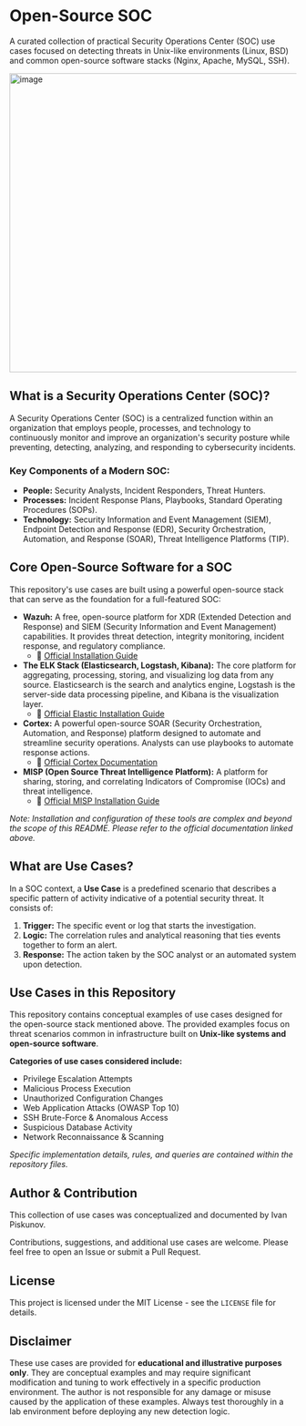 # Open-Source SOC 

A curated collection of practical Security Operations Center (SOC) use cases focused on detecting threats in Unix-like environments (Linux, BSD) and common open-source software stacks (Nginx, Apache, MySQL, SSH).

<img width="1000" height="525" alt="image" src="https://github.com/user-attachments/assets/415dc5b3-b60d-456c-aa38-44fb597929e0" />

## What is a Security Operations Center (SOC)?

A Security Operations Center (SOC) is a centralized function within an organization that employs people, processes, and technology to continuously monitor and improve an organization's security posture while preventing, detecting, analyzing, and responding to cybersecurity incidents.

### Key Components of a Modern SOC:
*   **People:** Security Analysts, Incident Responders, Threat Hunters.
*   **Processes:** Incident Response Plans, Playbooks, Standard Operating Procedures (SOPs).
*   **Technology:** Security Information and Event Management (SIEM), Endpoint Detection and Response (EDR), Security Orchestration, Automation, and Response (SOAR), Threat Intelligence Platforms (TIP).

## Core Open-Source Software for a SOC

This repository's use cases are built using a powerful open-source stack that can serve as the foundation for a full-featured SOC:

*   **Wazuh:** A free, open-source platform for XDR (Extended Detection and Response) and SIEM (Security Information and Event Management) capabilities. It provides threat detection, integrity monitoring, incident response, and regulatory compliance.
    *   🔗 [Official Installation Guide](https://documentation.wazuh.com/current/installation-guide/index.html)
*   **The ELK Stack (Elasticsearch, Logstash, Kibana):** The core platform for aggregating, processing, storing, and visualizing log data from any source. Elasticsearch is the search and analytics engine, Logstash is the server-side data processing pipeline, and Kibana is the visualization layer.
    *   🔗 [Official Elastic Installation Guide](https://www.elastic.co/guide/en/elastic-stack/current/installing-elastic-stack.html)
*   **Cortex:** A powerful open-source SOAR (Security Orchestration, Automation, and Response) platform designed to automate and streamline security operations. Analysts can use playbooks to automate response actions.
    *   🔗 [Official Cortex Documentation](https://docs.thehive-project.org/cortex/)
*   **MISP (Open Source Threat Intelligence Platform):** A platform for sharing, storing, and correlating Indicators of Compromise (IOCs) and threat intelligence.
    *   🔗 [Official MISP Installation Guide](https://www.misp-project.org/download/)

*Note: Installation and configuration of these tools are complex and beyond the scope of this README. Please refer to the official documentation linked above.*

## What are Use Cases?

In a SOC context, a **Use Case** is a predefined scenario that describes a specific pattern of activity indicative of a potential security threat. It consists of:
1.  **Trigger:** The specific event or log that starts the investigation.
2.  **Logic:** The correlation rules and analytical reasoning that ties events together to form an alert.
3.  **Response:** The action taken by the SOC analyst or an automated system upon detection.

## Use Cases in this Repository

This repository contains conceptual examples of use cases designed for the open-source stack mentioned above. The provided examples focus on threat scenarios common in infrastructure built on **Unix-like systems and open-source software**.

**Categories of use cases considered include:**
*   Privilege Escalation Attempts
*   Malicious Process Execution
*   Unauthorized Configuration Changes
*   Web Application Attacks (OWASP Top 10)
*   SSH Brute-Force & Anomalous Access
*   Suspicious Database Activity
*   Network Reconnaissance & Scanning

*Specific implementation details, rules, and queries are contained within the repository files.*

## Author & Contribution

This collection of use cases was conceptualized and documented by Ivan Piskunov.

Contributions, suggestions, and additional use cases are welcome. Please feel free to open an Issue or submit a Pull Request.

## License

This project is licensed under the MIT License - see the `LICENSE` file for details.

## Disclaimer

These use cases are provided for **educational and illustrative purposes only**. They are conceptual examples and may require significant modification and tuning to work effectively in a specific production environment. The author is not responsible for any damage or misuse caused by the application of these examples. Always test thoroughly in a lab environment before deploying any new detection logic.
